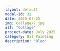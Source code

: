 ```yaml
---
layout: default
modal-id: 32
date: 2025-07-25
img: Collage/7.jpg
alt: "Collage"
project-date: July 2025
category: Oil Painting
description: "Oleo"
---
```

